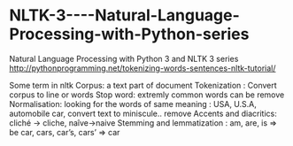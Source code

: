 # NLTK-3----Natural-Language-Processing-with-Python-series
Natural Language Processing with Python 3 and NLTK 3 series
http://pythonprogramming.net/tokenizing-words-sentences-nltk-tutorial/

Some term in nltk
Corpus: a text part of document
Tokenization : Convert corpus to line or words
Stop word: extremly common words can be remove 
Normalisation: looking for the words of same meaning : USA, U.S.A, automobile car, convert text to miniscule.. remove Accents and diacritics: 
cliché -> cliche, naîve->naive
Stemming and lemmatization :
am, are, is ⇒ be
car, cars, car’s, cars’ ⇒ car
